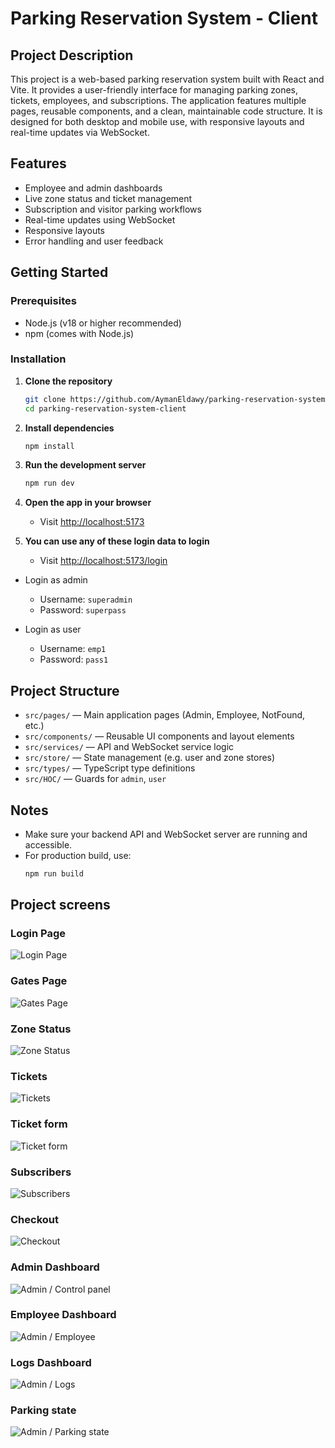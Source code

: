 # Parking Reservation System - Client

## Project Description

This project is a web-based parking reservation system built with React and Vite. It provides a user-friendly interface for managing parking zones, tickets, employees, and subscriptions. The application features multiple pages, reusable components, and a clean, maintainable code structure. It is designed for both desktop and mobile use, with responsive layouts and real-time updates via WebSocket.

## Features

- Employee and admin dashboards
- Live zone status and ticket management
- Subscription and visitor parking workflows
- Real-time updates using WebSocket
- Responsive layouts
- Error handling and user feedback

## Getting Started

### Prerequisites

- Node.js (v18 or higher recommended)
- npm (comes with Node.js)

### Installation

1. **Clone the repository**
   ```bash
   git clone https://github.com/AymanEldawy/parking-reservation-system-client.git
   cd parking-reservation-system-client
   ```

2. **Install dependencies**
   ```bash
   npm install
   ```

3. **Run the development server**
   ```bash
   npm run dev
   ```

4. **Open the app in your browser**
   - Visit [http://localhost:5173](http://localhost:5173)


5. **You can use any of these login data to login**
   - Visit [http://localhost:5173/login](http://localhost:5173/login)

- Login as admin
   -  Username: `superadmin`
   -  Password: `superpass`

- Login as user
   -  Username: `emp1`
   -  Password: `pass1`


##  Project Structure

- `src/pages/` — Main application pages (Admin, Employee, NotFound, etc.)
- `src/components/` — Reusable UI components and layout elements
- `src/services/` — API and WebSocket service logic
- `src/store/` — State management (e.g. user and zone stores)
- `src/types/` — TypeScript type definitions
- `src/HOC/` — Guards for `admin`, `user`

## Notes

- Make sure your backend API and WebSocket server are running and accessible.
- For production build, use:
  ```bash
  npm run build
  ```

## Project screens

### Login Page
![Login Page](/src/assets/screens/login.png)
### Gates Page
![Gates Page](/src/assets/screens/gates.png)
### Zone Status
![Zone Status](/src/assets/screens/zones.png)
### Tickets
![Tickets](/src/assets/screens/ticket.png)
### Ticket form
![Ticket form](/src/assets/screens/ticket%20form.png)
### Subscribers
![Subscribers](/src/assets/screens/subscription.png)
### Checkout
![Checkout](/src/assets/screens/checkout.png)
### Admin Dashboard
![Admin / Control panel](/src/assets/screens/control%20panel.png)
### Employee Dashboard
![Admin / Employee](/src/assets/screens/users.png)
### Logs Dashboard
![Admin / Logs ](/src/assets/screens/logs.png)
### Parking state
![Admin / Parking state](/src/assets/screens/parking%20state.png)
